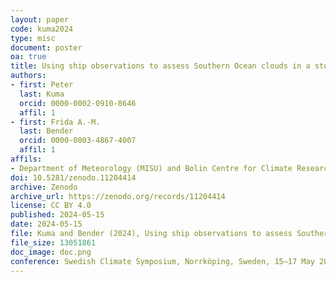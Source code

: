 ```yaml
---
layout: paper
code: kuma2024
type: misc
document: poster
oa: true
title: Using ship observations to assess Southern Ocean clouds in a storm-resolving general circulation model ICON
authors:
- first: Peter
  last: Kuma
  orcid: 0000-0002-0910-8646
  affil: 1
- first: Frida A.-M.
  last: Bender
  orcid: 0000-0003-4867-4007
  affil: 1
affils:
- Department of Meteorology (MISU) and Bolin Centre for Climate Research, Stockholm University, Stockholm, Sweden
doi: 10.5281/zenodo.11204414
archive: Zenodo
archive_url: https://zenodo.org/records/11204414
license: CC BY 4.0
published: 2024-05-15
date: 2024-05-15
file: Kuma and Bender (2024), Using ship observations to assess Southern Ocean clouds in a storm-resolving general circulation model ICON.pdf
file_size: 13051861
doc_image: doc.png
conference: Swedish Climate Symposium, Norrköping, Sweden, 15–17 May 2024
---
```

